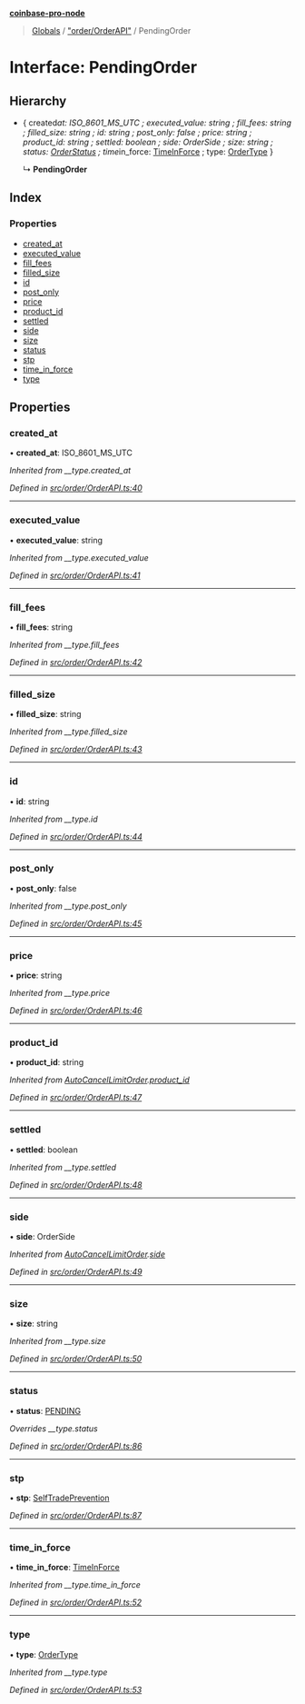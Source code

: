 **[coinbase-pro-node](../README.md)**

> [Globals](../globals.md) / ["order/OrderAPI"](../modules/_order_orderapi_.md) / PendingOrder

# Interface: PendingOrder

## Hierarchy

- { created*at: ISO_8601_MS_UTC ; executed_value: string ; fill_fees: string ; filled_size: string ; id: string ; post_only: false ; price: string ; product_id: string ; settled: boolean ; side: OrderSide ; size: string ; status: [OrderStatus](../enums/\_order_orderapi*.orderstatus.md) ; time*in_force: [TimeInForce](../enums/\_order_orderapi*.timeinforce.md) ; type: [OrderType](../enums/_order_orderapi_.ordertype.md) }

  ↳ **PendingOrder**

## Index

### Properties

- [created_at](_order_orderapi_.pendingorder.md#created_at)
- [executed_value](_order_orderapi_.pendingorder.md#executed_value)
- [fill_fees](_order_orderapi_.pendingorder.md#fill_fees)
- [filled_size](_order_orderapi_.pendingorder.md#filled_size)
- [id](_order_orderapi_.pendingorder.md#id)
- [post_only](_order_orderapi_.pendingorder.md#post_only)
- [price](_order_orderapi_.pendingorder.md#price)
- [product_id](_order_orderapi_.pendingorder.md#product_id)
- [settled](_order_orderapi_.pendingorder.md#settled)
- [side](_order_orderapi_.pendingorder.md#side)
- [size](_order_orderapi_.pendingorder.md#size)
- [status](_order_orderapi_.pendingorder.md#status)
- [stp](_order_orderapi_.pendingorder.md#stp)
- [time_in_force](_order_orderapi_.pendingorder.md#time_in_force)
- [type](_order_orderapi_.pendingorder.md#type)

## Properties

### created_at

• **created_at**: ISO_8601_MS_UTC

_Inherited from \_\_type.created_at_

_Defined in [src/order/OrderAPI.ts:40](https://github.com/bennycode/coinbase-pro-node/blob/ee94ab6/src/order/OrderAPI.ts#L40)_

---

### executed_value

• **executed_value**: string

_Inherited from \_\_type.executed_value_

_Defined in [src/order/OrderAPI.ts:41](https://github.com/bennycode/coinbase-pro-node/blob/ee94ab6/src/order/OrderAPI.ts#L41)_

---

### fill_fees

• **fill_fees**: string

_Inherited from \_\_type.fill_fees_

_Defined in [src/order/OrderAPI.ts:42](https://github.com/bennycode/coinbase-pro-node/blob/ee94ab6/src/order/OrderAPI.ts#L42)_

---

### filled_size

• **filled_size**: string

_Inherited from \_\_type.filled_size_

_Defined in [src/order/OrderAPI.ts:43](https://github.com/bennycode/coinbase-pro-node/blob/ee94ab6/src/order/OrderAPI.ts#L43)_

---

### id

• **id**: string

_Inherited from \_\_type.id_

_Defined in [src/order/OrderAPI.ts:44](https://github.com/bennycode/coinbase-pro-node/blob/ee94ab6/src/order/OrderAPI.ts#L44)_

---

### post_only

• **post_only**: false

_Inherited from \_\_type.post_only_

_Defined in [src/order/OrderAPI.ts:45](https://github.com/bennycode/coinbase-pro-node/blob/ee94ab6/src/order/OrderAPI.ts#L45)_

---

### price

• **price**: string

_Inherited from \_\_type.price_

_Defined in [src/order/OrderAPI.ts:46](https://github.com/bennycode/coinbase-pro-node/blob/ee94ab6/src/order/OrderAPI.ts#L46)_

---

### product_id

• **product_id**: string

_Inherited from [AutoCancelLimitOrder](_order_orderapi_.autocancellimitorder.md).[product_id](_order_orderapi_.autocancellimitorder.md#product_id)_

_Defined in [src/order/OrderAPI.ts:47](https://github.com/bennycode/coinbase-pro-node/blob/ee94ab6/src/order/OrderAPI.ts#L47)_

---

### settled

• **settled**: boolean

_Inherited from \_\_type.settled_

_Defined in [src/order/OrderAPI.ts:48](https://github.com/bennycode/coinbase-pro-node/blob/ee94ab6/src/order/OrderAPI.ts#L48)_

---

### side

• **side**: OrderSide

_Inherited from [AutoCancelLimitOrder](_order_orderapi_.autocancellimitorder.md).[side](_order_orderapi_.autocancellimitorder.md#side)_

_Defined in [src/order/OrderAPI.ts:49](https://github.com/bennycode/coinbase-pro-node/blob/ee94ab6/src/order/OrderAPI.ts#L49)_

---

### size

• **size**: string

_Inherited from \_\_type.size_

_Defined in [src/order/OrderAPI.ts:50](https://github.com/bennycode/coinbase-pro-node/blob/ee94ab6/src/order/OrderAPI.ts#L50)_

---

### status

• **status**: [PENDING](../enums/_order_orderapi_.orderstatus.md#pending)

_Overrides \_\_type.status_

_Defined in [src/order/OrderAPI.ts:86](https://github.com/bennycode/coinbase-pro-node/blob/ee94ab6/src/order/OrderAPI.ts#L86)_

---

### stp

• **stp**: [SelfTradePrevention](../enums/_order_orderapi_.selftradeprevention.md)

_Defined in [src/order/OrderAPI.ts:87](https://github.com/bennycode/coinbase-pro-node/blob/ee94ab6/src/order/OrderAPI.ts#L87)_

---

### time_in_force

• **time_in_force**: [TimeInForce](../enums/_order_orderapi_.timeinforce.md)

_Inherited from \_\_type.time_in_force_

_Defined in [src/order/OrderAPI.ts:52](https://github.com/bennycode/coinbase-pro-node/blob/ee94ab6/src/order/OrderAPI.ts#L52)_

---

### type

• **type**: [OrderType](../enums/_order_orderapi_.ordertype.md)

_Inherited from \_\_type.type_

_Defined in [src/order/OrderAPI.ts:53](https://github.com/bennycode/coinbase-pro-node/blob/ee94ab6/src/order/OrderAPI.ts#L53)_
